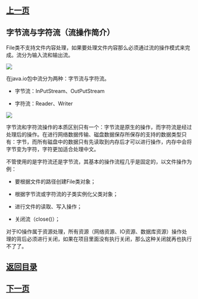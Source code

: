 ## [上一页](course71)
##  字节流与字符流（流操作简介）

File类不支持文件内容处理，如果要处理文件内容那么必须通过流的操作模式来完成。流分为输入流和输出流。

![](https://s1.ax1x.com/2018/01/23/pImbKH.png)

在java.io包中流分为两种：字节流与字符流。

- 字节流：InPutStream、OutPutStream

- 字符流：Reader、Writer

![](https://s1.ax1x.com/2018/01/23/pInEaq.md.png)

字节流和字符流操作的本质区别只有一个：字节流是原生的操作，而字符流是经过处理后的操作。在进行网络数据传输、磁盘数据保存所保存的支持的数据类型只有：字节，而所有磁盘中的数据只有先读取到内存后才可以进行操作，内存中会将字节变为字符，字符更加适合处理中文。

不管使用的是字符流还是字节流，其基本的操作流程几乎是固定的，以文件操作为例：

- 要根据文件的路径创建File类对象；

- 根据字节流或字符流的子类实例化父类对象；

- 进行文件的读取、写入操作；

- 关闭流（close()）；

对于IO操作属于资源处理，所有资源（网络资源、IO资源、数据库资源）操作处理的背后必须进行关闭，如果在项目里面没有执行关闭，那么这种关闭就再也执行不了了。



## [返回目录](https://wuchengcheng110120.github.io/aliyunjava3/list)
## [下一页](course73)
